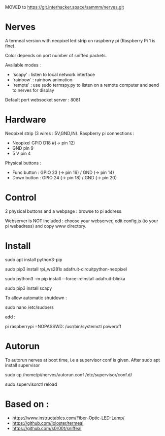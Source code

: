 MOVED to https://git.interhacker.space/sammm/nerves.git

# Nerves

A termeal version with neopixel led strip on raspberry pi (Raspberry Pi 1 is fine).

Color depends on port number of sniffed packets.

Available modes :

* 'scapy'   : listen to local network interface
* 'rainbow' : rainbow animation
* 'remote'	: use sudo termspy.py to listen on a remote computer and send to nerves for display

Default port websocket server : 8081

# Hardware

Neopixel strip (3 wires : 5V,GND,IN). 
Raspberry pi connections :

* Neopixel GPIO D18 #(-> pin 12)
* GND     pin 9
* 5 V     pin 4

Physical buttons :

* Func button : GPIO 23 (-> pin 16) / GND (-> pin 14)
* Down button : GPIO 24 (-> pin 18) / GND (-> pin 20)


# Control

2 physical buttons and a webpage : browse to pi address.

Webserver is NOT included : choose your webserver, edit config.js (to your pi webadress) and copy www directory. 



# Install

sudo apt install python3-pip

sudo pip3 install rpi_ws281x adafruit-circuitpython-neopixel

sudo python3 -m pip install --force-reinstall adafruit-blinka

sudo pip3 install scapy

To allow automatic shutdown :

sudo nano /etc/sudoers

add : 

pi raspberrypi =NOPASSWD: /usr/bin/systemctl poweroff


# Autorun

To autorun nerves at boot time, i.e a supervisor conf is given. After sudo apt install supervisor


sudo cp /home/pi/nerves/autorun.conf /etc/supervisor/conf.d/

sudo supervisorctl reload



# Based on :

* https://www.instructables.com/Fiber-Optic-LED-Lamp/
* https://github.com/loloster/termeal
* https://github.com/s0r00t/sniffeal
